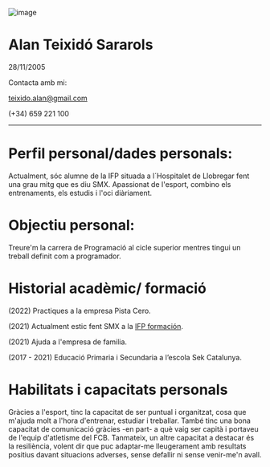 
![image](https://user-images.githubusercontent.com/116158000/196679812-c16d32e1-f459-44f5-911a-f9268221bd1b.png)

# Alan Teixidó Sararols 

28/11/2005

Contacta amb mi: 

teixido.alan@gmail.com

(+34) 659 221 100


-------------------------------------------------------------------------------------------------------------------------------------------------------------------------
# Perfil personal/dades personals:

Actualment, sóc alumne de la IFP situada a l´Hospitalet de Llobregar fent una grau mitg que es diu SMX. Apassionat de l'esport, combino els entrenaments, els estudis i l'oci diàriament.


# Objectiu personal:

Treure'm la carrera de Programació al cicle superior mentres tingui un treball definit com a programador. 

# Historial acadèmic/ formació

(2022) Practiques a la empresa Pista Cero. 

(2021) Actualment estic fent SMX a la [IFP formación](https://www.ifp.es/).


(2021) Ajuda a l'empresa de familia.

(2017 - 2021) Educació Primaria i Secundaria a l’escola Sek Catalunya.

# Habilitats i capacitats personals

Gràcies a l'esport, tinc la capacitat de ser puntual i organitzat, cosa que m'ajuda molt a l'hora d'entrenar, estudiar i treballar. També tinc una bona capacitat de comunicació gràcies -en part- a què vaig ser capità i portaveu de l'equip d'atletisme del FCB. Tanmateix, un altre capacitat a destacar és la resiliència, volent dir que puc adaptar-me lleugerament amb resultats positius davant situacions adverses, sense defallir ni sense venir-me'n avall.

